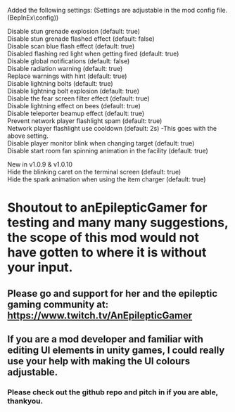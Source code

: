 Added the following settings: (Settings are adjustable in the mod config file. (BepInEx\config))

Disable stun grenade explosion (default: true)  
Disable stun grenade flashed effect (default: false)  
Disable scan blue flash effect (default: true)  
Disabled flashing red light when getting fired (default: true)  
Disable global notifications (default: false)  
Disable radiation warning (default: true)  
Replace warnings with hint (default: true)  
Disable lightning bolts (default: true)  
Disable lightning bolt explosion (default: true)  
Disable the fear screen filter effect (default: true)  
Disable lightning effect on bees (default: true)  
Disable teleporter beamup effect (default: true)    
Prevent network player flashlight spam (default: true)  
Network player flashlight use cooldown (default: 2s) -This goes with the above setting.  
Disable player monitor blink when changing target (default: true)  
Disable start room fan spinning animation in the facility (default: true)  
  
New in v1.0.9 & v1.0.10  
Hide the blinking caret on the terminal screen (default: true)  
Hide the spark animation when using the item charger (default: true)  
  
  
# Shoutout to anEpilepticGamer for testing and many many suggestions, the scope of this mod would not have gotten to where it is without your input.  
## Please go and support for her and the epileptic gaming community at: https://www.twitch.tv/AnEpilepticGamer  
  
  
  
## If you are a mod developer and familiar with editing UI elements in unity games, I could really use your help with making the UI colours adjustable.
### Please check out the github repo and pitch in if you are able, thankyou.  
